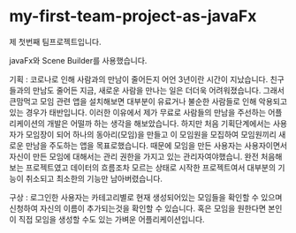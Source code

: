 # my-first-team-project-as-javaFx

제 첫번째 팀프로젝트입니다.

javaFx와 Scene Builder를 사용했습니다.

기획 :
코로나로 인해 사람과의 만남이 줄어든지 어언 3년이란 시간이 지났습니다. 친구들과의 만남도 줄어든 지금, 새로운 사람을 만나는 일은 더더욱 어려워졌습니다.
그래서 큰맘먹고 모임 관련 앱을 설치해보면 대부분이 유료거나 불순한 사람들로 인해 악용되고 있는 경우가 태반입니다.
이러한 이유에서 제가 무료로 사람들의 만남을 주선하는 어플리케이션의 개발은 어떨까 하는 생각을 해보았습니다.
하지만 처음 기획단계에서는 사용자가 모임장이 되어 하나의 동아리(모임)을 만들고 이 모임원을 모집하여 모임원끼리 새로운 만남을 주도하는 앱을 목표로했습니다.
때문에 모임을 만든 사용자는 사용자이면서 자신이 만든 모임에 대해서는 관리 권한을 가지고 있는 관리자여야했습니.
완전 처음해보는 프로젝트였고 데이터의 흐름조차 모르는 상태로 시작한 프로젝트여서 대부분의 기능이 취소되고 최소한의 기능만 남아버렸습니다.

구상 :
로그인한 사용자는 카테고리별로 현재 생성되어있는 모임들을 확인할 수 있으며 신청하여 자신의 이름이 추가되는것을 확인할 수 있습니다.
혹은 모임을 원한다면 본인이 직접 모임을 생성할 수도 있는 가벼운 어플리케이션입니다.
